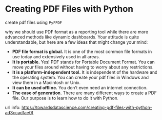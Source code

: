# Creating PDF Files with Python

create pdf files using `PyFPDF`

why we should use PDF format as a reporting tool while there are more advanced methods like dynamic dashboards. Your attitude is quite understandable, but here are a few ideas that might change your mind:

- **PDF file format is global.** It is one of the most common file formats in use today and extensively used in all areas.
- **It is portable.** Yes! PDF stands for Portable Document Format. You can move your files around without having to worry about any restrictions.
- **It is a platform-independent tool.** It is independent of the hardware and the operating system. You can create your pdf files in Windows and view them in a Macintosh or Unix.
- **It can be used offline.** You don’t even need an internet connection.
- **The ease of generation.** There are many different ways to create a PDF file. Our purpose is to learn how to do it with Python.

url info: https://towardsdatascience.com/creating-pdf-files-with-python-ad3ccadfae0f





